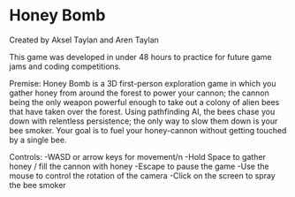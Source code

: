 # Honey Bomb
Created by Aksel Taylan and Aren Taylan

This game was developed in under 48 hours to practice for future game jams and coding competitions.

Premise:
Honey Bomb is a 3D first-person exploration game in which you gather honey from around the forest to power your cannon; the cannon being the only weapon powerful enough to take out a colony of alien bees that have taken over the forest. Using pathfinding AI, the bees chase you down with relentless persistence; the only way to slow them down is your bee smoker. Your goal is to fuel your honey-cannon without getting touched by a single bee.

Controls:
-WASD or arrow keys for movement/n
-Hold Space to gather honey / fill the cannon with honey
-Escape to pause the game
-Use the mouse to control the rotation of the camera
-Click on the screen to spray the bee smoker
